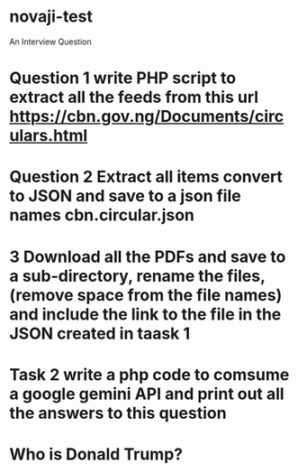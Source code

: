 # novaji-test
An Interview Question
# Question 1 write PHP script to extract all the feeds from this url https://cbn.gov.ng/Documents/circulars.html

# Question 2 Extract all items convert to JSON and save to a json file names cbn.circular.json
# 3 Download all the PDFs and save to a sub-directory, rename the files, (remove space from the file names) and include the link to the file in the JSON created in taask 1
# Task 2 write a php code to comsume a google gemini API and print out all the answers to this question
# Who is Donald Trump?
